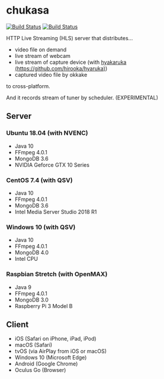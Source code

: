 # chukasa 

[![Build Status](https://travis-ci.org/hirooka/chukasa.svg?branch=master)](https://travis-ci.org/hirooka/chukasa) [![Build Status](https://circleci.com/gh/hirooka/chukasa.png?style=shield)](https://circleci.com/gh/hirooka/chukasa)

HTTP Live Streaming (HLS) server that distributes...

- video file on demand
- live stream of webcam
- live stream of capture device (with [hyakaruka (https://github.com/hirooka/hyaruka)](https://github.com/hirooka/hyaruka))
- captured video file by okkake

to cross-platform.

And it records stream of tuner by scheduler. (EXPERIMENTAL)

## Server

### Ubuntu 18.04 (with NVENC)

- Java 10
- FFmpeg 4.0.1
- MongoDB 3.6
- NVIDIA Geforce GTX 10 Series

### CentOS 7.4 (with QSV)

- Java 10
- FFmpeg 4.0.1
- MongoDB 3.6
- Intel Media Server Studio 2018 R1

### Windows 10 (with QSV)
- Java 10
- FFmpeg 4.0.1
- MongoDB 4.0
- Intel CPU

### Raspbian Stretch (with OpenMAX)

- Java 9
- FFmpeg 4.0.1
- MongoDB 3.0
- Raspberry Pi 3 Model B

## Client

- iOS (Safari on iPhone, iPad, iPod)
- macOS (Safari)
- tvOS (via AirPlay from iOS or macOS)
- Windows 10 (Microsoft Edge)
- Android (Google Chrome)
- Oculus Go (Browser)